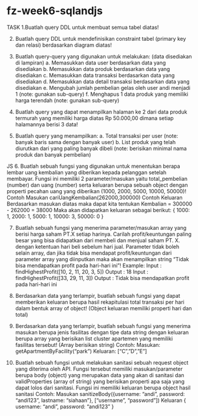 # fz-week6-sqlandjs
TASK
1.Buatlah query DDL untuk membuat semua tabel diatas!

2. Buatlah query DDL untuk mendefinisikan constraint tabel (primary key dan relasi)
berdasarkan diagram diatas!

3. Buatlah query-query yang digunakan untuk melakukan: (data disediakan di lampiran)
a. Memasukkan data user berdasarkan data yang disediakan
b. Memasukkan data produk berdasarkan data yang disediakan
c. Memasukkan data transaksi berdasarkan data yang disediakan
d. Memasukkan data detail transaksi berdasarkan data yang disediakan
e. Mengubah jumlah pembelian gelas oleh user andi menjadi 1 (note: gunakan
sub-query)
f. Menghapus 1 data produk yang memiliki harga terendah (note: gunakan
sub-query)

4. Buatlah query yang dapat menampilkan halaman ke 2 dari data produk termurah yang
memiliki harga diatas Rp 50.000,00 dimana setiap halamannya berisi 3 data!

5. Buatlah query yang menampilkan:
a. Total transaksi per user (note: banyak baris sama dengan banyak user)
b. List produk yang telah diurutkan dari yang paling banyak dibeli (note: berisikan
minimal nama produk dan banyak pembelian)

JS
6. Buatlah sebuah fungsi yang digunakan untuk menentukan berapa lembar uang
kembalian yang diberikan kepada pelanggan setelah membayar. Fungsi ini memiliki 2
parameter/masukan yaitu total_pembelian (number) dan uang (number) serta keluaran
berupa sebuah object dengan properti pecahan uang yang diberikan (1000, 2000, 5000,
10000, 50000)!
Contoh Masukan
cariUangKembalian(262000,300000)
Contoh Keluaran
Berdasarkan masukan diatas maka dapat kita tentukan
Kembalian = 300000 - 262000 = 38000
Maka akan didapatkan keluaran sebagai berikut:
{
1000: 1,
2000: 1,
5000: 1,
10000: 3,
50000: 0
}

7. Buatlah sebuah fungsi yang menerima parameter/masukan array yang berisi harga
saham PT.X setiap harinya. Carilah profit/keuntungan paling besar yang bisa didapatkan
dari membeli dan menjual saham PT. X. dengan ketentuan hari beli sebelum hari jual.
Parameter tidak boleh selain array, dan jika tidak bisa mendapat profit/keuntungan dari
parameter array yang diinputkan maka akan menampilkan string “Tidak bisa
mendapatkan profit pada hari-hari ini”!
Example:
Input : findHighestProfit([10, 2, 11, 20, 3, 5])
Output : 18
Input : findHighestProfit([33, 29, 11, 3])
Output : Tidak bisa mendapatkan profit pada hari-hari ini

8. Berdasarkan data yang terlampir, buatlah sebuah fungsi yang dapat memberikan
keluaran berupa hasil rekapitulasi total transaksi per hari dalam bentuk array of object!
(Object keluaran memiliki properti hari dan total)

9. Berdasarkan data yang terlampir, buatlah sebuah fungsi yang menerima masukan
berupa jenis fasilitas dengan tipe data string dengan keluaran berupa array yang
berisikan list cluster apartemen yang memiliki fasilitas tersebut! (Array berisikan string)
Contoh:
Masukan: getApartmentByFacility(“park”)
Keluaran: [“C”,”D”,”E”]

10. Buatlah sebuah fungsi untuk melakukan sanitasi sebuah request object yang diterima
oleh API. Fungsi tersebut memiliki masukan/parameter berupa body (object) yang
merupakan data yang akan di sanitasi dan validProperties (array of string) yang
berisikan properti apa saja yang dapat lolos dari sanitasi. Fungsi ini memiliki keluaran
berupa object hasil sanitasi
Contoh:
Masukan
sanitizeBody({username: “andi”, password: “andi123”, lastname: “siahaan”},
[“username”, “password”])
Keluaran
{
username: “andi”,
password: “andi123”
}

